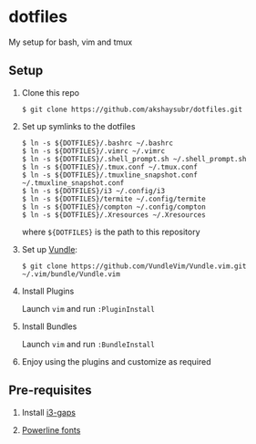 # dotfiles
My setup for bash, vim and tmux

## Setup

1. Clone this repo

   `$ git clone https://github.com/akshaysubr/dotfiles.git`

2. Set up symlinks to the dotfiles

   ```
   $ ln -s ${DOTFILES}/.bashrc ~/.bashrc
   $ ln -s ${DOTFILES}/.vimrc ~/.vimrc
   $ ln -s ${DOTFILES}/.shell_prompt.sh ~/.shell_prompt.sh
   $ ln -s ${DOTFILES}/.tmux.conf ~/.tmux.conf
   $ ln -s ${DOTFILES}/.tmuxline_snapshot.conf ~/.tmuxline_snapshot.conf
   $ ln -s ${DOTFILES}/i3 ~/.config/i3
   $ ln -s ${DOTFILES}/termite ~/.config/termite
   $ ln -s ${DOTFILES}/compton ~/.config/compton
   $ ln -s ${DOTFILES}/.Xresources ~/.Xresources
   ```
   where `${DOTFILES}` is the path to this repository

3. Set up [Vundle](https://github.com/VundleVim/Vundle.vim):

   `$ git clone https://github.com/VundleVim/Vundle.vim.git ~/.vim/bundle/Vundle.vim`

4. Install Plugins

   Launch `vim` and run `:PluginInstall`

5. Install Bundles

   Launch `vim` and run `:BundleInstall`

6. Enjoy using the plugins and customize as required

## Pre-requisites

1. Install [i3-gaps](https://github.com/akshaysubr/dotfiles/blob/master/i3/README.md)

2. [Powerline fonts](https://github.com/powerline/fonts)
